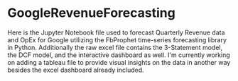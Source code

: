 # GoogleRevenueForecasting
Here is the Jupyter Notebook file used to forecast Quarterly Revenue data and OpEx for Google utilizing the FbProphet time-series forecasting 
library in Python. Additionally the raw excel file contains the 3-Statement model, the DCF model, and the interactive dashboard as well. I'm currently
working on adding a tableau file to provide visual insights on the data in another way besides the excel dashboard already included.
